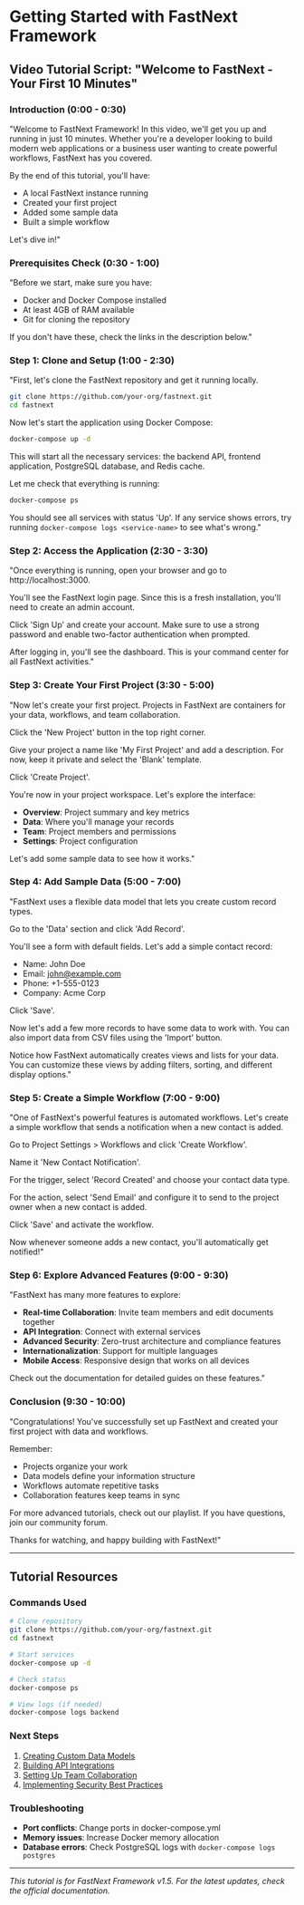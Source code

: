 # Getting Started with FastNext Framework

## Video Tutorial Script: "Welcome to FastNext - Your First 10 Minutes"

### Introduction (0:00 - 0:30)
"Welcome to FastNext Framework! In this video, we'll get you up and running in just 10 minutes. Whether you're a developer looking to build modern web applications or a business user wanting to create powerful workflows, FastNext has you covered.

By the end of this tutorial, you'll have:
- A local FastNext instance running
- Created your first project
- Added some sample data
- Built a simple workflow

Let's dive in!"

### Prerequisites Check (0:30 - 1:00)
"Before we start, make sure you have:
- Docker and Docker Compose installed
- At least 4GB of RAM available
- Git for cloning the repository

If you don't have these, check the links in the description below."

### Step 1: Clone and Setup (1:00 - 2:30)
"First, let's clone the FastNext repository and get it running locally.

```bash
git clone https://github.com/your-org/fastnext.git
cd fastnext
```

Now let's start the application using Docker Compose:

```bash
docker-compose up -d
```

This will start all the necessary services: the backend API, frontend application, PostgreSQL database, and Redis cache.

Let me check that everything is running:

```bash
docker-compose ps
```

You should see all services with status 'Up'. If any service shows errors, try running `docker-compose logs <service-name>` to see what's wrong."

### Step 2: Access the Application (2:30 - 3:30)
"Once everything is running, open your browser and go to http://localhost:3000.

You'll see the FastNext login page. Since this is a fresh installation, you'll need to create an admin account.

Click 'Sign Up' and create your account. Make sure to use a strong password and enable two-factor authentication when prompted.

After logging in, you'll see the dashboard. This is your command center for all FastNext activities."

### Step 3: Create Your First Project (3:30 - 5:00)
"Now let's create your first project. Projects in FastNext are containers for your data, workflows, and team collaboration.

Click the 'New Project' button in the top right corner.

Give your project a name like 'My First Project' and add a description. For now, keep it private and select the 'Blank' template.

Click 'Create Project'.

You're now in your project workspace. Let's explore the interface:
- **Overview**: Project summary and key metrics
- **Data**: Where you'll manage your records
- **Team**: Project members and permissions
- **Settings**: Project configuration

Let's add some sample data to see how it works."

### Step 4: Add Sample Data (5:00 - 7:00)
"FastNext uses a flexible data model that lets you create custom record types.

Go to the 'Data' section and click 'Add Record'.

You'll see a form with default fields. Let's add a simple contact record:
- Name: John Doe
- Email: john@example.com
- Phone: +1-555-0123
- Company: Acme Corp

Click 'Save'.

Now let's add a few more records to have some data to work with. You can also import data from CSV files using the 'Import' button.

Notice how FastNext automatically creates views and lists for your data. You can customize these views by adding filters, sorting, and different display options."

### Step 5: Create a Simple Workflow (7:00 - 9:00)
"One of FastNext's powerful features is automated workflows. Let's create a simple workflow that sends a notification when a new contact is added.

Go to Project Settings > Workflows and click 'Create Workflow'.

Name it 'New Contact Notification'.

For the trigger, select 'Record Created' and choose your contact data type.

For the action, select 'Send Email' and configure it to send to the project owner when a new contact is added.

Click 'Save' and activate the workflow.

Now whenever someone adds a new contact, you'll automatically get notified!"

### Step 6: Explore Advanced Features (9:00 - 9:30)
"FastNext has many more features to explore:

- **Real-time Collaboration**: Invite team members and edit documents together
- **API Integration**: Connect with external services
- **Advanced Security**: Zero-trust architecture and compliance features
- **Internationalization**: Support for multiple languages
- **Mobile Access**: Responsive design that works on all devices

Check out the documentation for detailed guides on these features."

### Conclusion (9:30 - 10:00)
"Congratulations! You've successfully set up FastNext and created your first project with data and workflows.

Remember:
- Projects organize your work
- Data models define your information structure
- Workflows automate repetitive tasks
- Collaboration features keep teams in sync

For more advanced tutorials, check out our playlist. If you have questions, join our community forum.

Thanks for watching, and happy building with FastNext!"

---

## Tutorial Resources

### Commands Used
```bash
# Clone repository
git clone https://github.com/your-org/fastnext.git
cd fastnext

# Start services
docker-compose up -d

# Check status
docker-compose ps

# View logs (if needed)
docker-compose logs backend
```

### Next Steps
1. [Creating Custom Data Models](data-modeling-tutorial.md)
2. [Building API Integrations](api-integration-tutorial.md)
3. [Setting Up Team Collaboration](collaboration-tutorial.md)
4. [Implementing Security Best Practices](security-tutorial.md)

### Troubleshooting
- **Port conflicts**: Change ports in docker-compose.yml
- **Memory issues**: Increase Docker memory allocation
- **Database errors**: Check PostgreSQL logs with `docker-compose logs postgres`

---

*This tutorial is for FastNext Framework v1.5. For the latest updates, check the official documentation.*